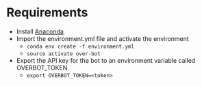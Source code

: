 # Requirements
- Install [Anaconda](https://www.continuum.io/downloads)
- Import the environment.yml file and activate the environment
  - `conda env create -f environment.yml`
  - `source activate over-bot`
- Export the API key for the bot to an environment variable called OVERBOT_TOKEN
  - `export OVERBOT_TOKEN=<token>`
